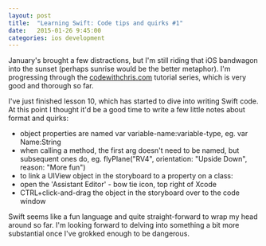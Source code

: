 ```yaml
---
layout: post
title:  "Learning Swift: Code tips and quirks #1"
date:   2015-01-26 9:45:00
categories: ios development
---
```


January's brought a few distractions, but I'm still riding that iOS bandwagon
into the sunset (perhaps sunrise would be the better metaphor). I'm progressing
through the [codewithchris.com][cwc] tutorial series, which is very good and
thorough so far.

I've just finished lesson 10, which has started to dive into writing Swift code.
At this point I thought it'd be a good time to write a few little notes about
format and quirks:

 - object properties are named var variable-name:variable-type, eg. var Name:String
 - when calling a method, the first arg doesn't need to be named, but subsequent ones do, eg. flyPlane("RV4", orientation: "Upside Down", reason: "More fun")
 - to link a UIView object in the storyboard to a property on a class:
  - open the 'Assistant Editor' - bow tie icon, top right of Xcode
  - CTRL+click-and-drag the object in the storyboard over to the code window

Swift seems like a fun language and quite straight-forward to wrap my head
around so far. I'm looking forward to delving into something a bit
more substantial once I've grokked enough to be dangerous.

[cwc]: http://codewithchris.com/1-introduction-to-the-tools-and-materials/
